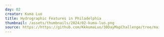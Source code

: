 ```yaml
---
day: 02
creator: Kuma Luo
title: Hydrographic Features in Philadelphia
thumbnail: /assets/thumbnails/2024/02-kuma-luo.png
source: https://https://github.com/KkkumaLuo/30DayMapChallenge/tree/main
---
```


